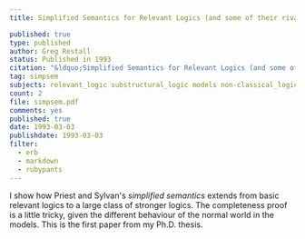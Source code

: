 ```yaml
---
title: Simplified Semantics for Relevant Logics (and some of their rivals)

published: true
type: published
author: Greg Restall
status: Published in 1993
citation: "&ldquo;Simplified Semantics for Relevant Logics (and some of their rivals)&rdquo; <em>Journal of Philosophical Logic</em> 22 (1993) 481&ndash;511."
tag: simpsem
subjects: relevant_logic substructural_logic models non-classical_logic contraction
count: 2 
file: simpsem.pdf
comments: yes
published: true
date: 1993-03-03
publishdate: 1993-03-03
filter:
  - erb
  - markdown
  - rubypants
---
```

I show how Priest and Sylvan's _simplified semantics_ extends from basic relevant logics to a large class of stronger logics. The completeness proof is a little tricky, given the different behaviour of the normal world in the models. This is the first paper from my Ph.D. thesis.